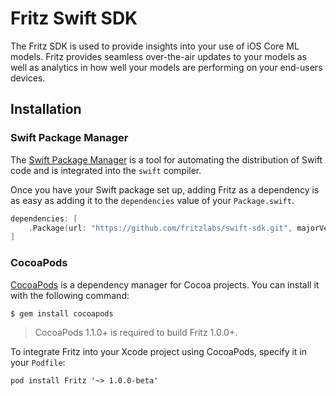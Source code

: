 Fritz Swift SDK
===============

The Fritz SDK is used to provide insights into your use of iOS Core ML models. Fritz provides seamless over-the-air updates to your models as well as analytics in how well your models are performing on your end-users devices.

## Installation

### Swift Package Manager

The [Swift Package Manager](https://swift.org/package-manager/) is a tool for automating the distribution of Swift code and is integrated into the `swift` compiler.

Once you have your Swift package set up, adding Fritz as a dependency is as easy as adding it to the `dependencies` value of your `Package.swift`.

```swift
dependencies: [
    .Package(url: "https://github.com/fritzlabs/swift-sdk.git", majorVersion: 1)
]
```

### CocoaPods

[CocoaPods](http://cocoapods.org) is a dependency manager for Cocoa projects. You can install it with the following command:

```bash
$ gem install cocoapods
```

> CocoaPods 1.1.0+ is required to build Fritz 1.0.0+.

To integrate Fritz into your Xcode project using CocoaPods, specify it in your `Podfile`:

```
pod install Fritz '~> 1.0.0-beta'
```
